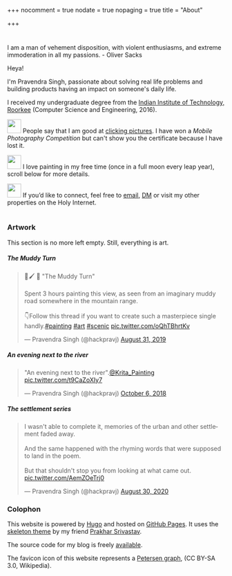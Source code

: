+++
nocomment = true
nodate = true
nopaging = true
title = "About"

+++
<div class="custom-quote">
<h1 class="icon-quote-left"></i></h1>
<p>I am a man of vehement disposition, with violent enthusiasms, and extreme immoderation in all my passions. <span class="author"> - Oliver Sacks</span>
</p>
</div>

Heya!

I'm Pravendra Singh, passionate about solving real life problems and building products having an impact on someone's daily life.

I received my undergraduate degree from the <a href="http://www.iitr.ac.in">Indian Institute of Technology, Roorkee</a> (Computer Science and Engineering, 2016).

<img src="https://openmoji.org/data/color/svg/E142.svg" height="32px" alt="" width="32px"> People say that I am good at [clicking pictures](https://instagram.com/pravj). I have won a <em>Mobile Photography Competition</em> but can't show you the certificate because I have lost it.

<img src="https://openmoji.org/data/color/svg/1F5BC.svg" height="32px" alt="" width="32px"> I love painting in my free time (once in a full moon every leap year), scroll below for more details.

<img src="https://openmoji.org/data/color/svg/E040.svg" height="32px" alt="" width="32px"> If you’d like to connect, feel free to <a href="mailto:hackpravj@gmail.com">email</a>, <a href="https://twitter.com/hackpravj">DM</a> or visit my other properties on the Holy Internet.

<p>
<h1 class="social-me">
<a title="Github" href="https://github.com/pravj"><i class="icon-github-circled"></i></a>
<a title="Hacker News" href="https://news.ycombinator.com/user?id=pravj"><i class="icon-hacker-news"></i></a>
<a title="Twitter" href="https://twitter.com/hackpravj"><i class="icon-twitter"></i></a>
<a title="LinkedIn" href="https://www.linkedin.com/in/pravj"><i class="icon-linkedin"></i></a>
</h1></p>

### Artwork

This section is no more left empty. Still, everything is art.

##### The Muddy Turn

<blockquote class="twitter-tweet"><p lang="en" dir="ltr">🎨🖌️ 🚨 &quot;The Muddy Turn&quot;<br><br>Spent 3 hours painting this view, as seen from an imaginary muddy road somewhere in the mountain range.<br><br>👇Follow this thread if you want to create such a masterpiece single handly.<a href="[https://twitter.com/hashtag/painting?src=hash&amp;ref_src=twsrc%5Etfw](https://twitter.com/hashtag/painting?src=hash&amp;ref_src=twsrc%5Etfw "https://twitter.com/hashtag/painting?src=hash&amp;ref_src=twsrc%5Etfw")">#painting</a> <a href="[https://twitter.com/hashtag/art?src=hash&amp;ref_src=twsrc%5Etfw](https://twitter.com/hashtag/art?src=hash&amp;ref_src=twsrc%5Etfw "https://twitter.com/hashtag/art?src=hash&amp;ref_src=twsrc%5Etfw")">#art</a> <a href="[https://twitter.com/hashtag/scenic?src=hash&amp;ref_src=twsrc%5Etfw](https://twitter.com/hashtag/scenic?src=hash&amp;ref_src=twsrc%5Etfw "https://twitter.com/hashtag/scenic?src=hash&amp;ref_src=twsrc%5Etfw")">#scenic</a> <a href="https://t.co/oQhTBhrtKv">pic.twitter.com/oQhTBhrtKv</a></p>&mdash; Pravendra Singh (@hackpravj) <a href="[https://twitter.com/hackpravj/status/1167820924101386240?ref_src=twsrc%5Etfw](https://twitter.com/hackpravj/status/1167820924101386240?ref_src=twsrc%5Etfw "https://twitter.com/hackpravj/status/1167820924101386240?ref_src=twsrc%5Etfw")">August 31, 2019</a></blockquote> <script async src="[https://platform.twitter.com/widgets.js](https://platform.twitter.com/widgets.js "https://platform.twitter.com/widgets.js")" charset="utf-8"></script>

##### An evening next to the river

<blockquote class="twitter-tweet"><p lang="en" dir="ltr">&quot;An evening next to the river&quot;.<a href="[https://twitter.com/Krita_Painting?ref_src=twsrc%5Etfw](https://twitter.com/Krita_Painting?ref_src=twsrc%5Etfw "https://twitter.com/Krita_Painting?ref_src=twsrc%5Etfw")">@Krita_Painting</a> <a href="https://t.co/t9CaZoXIy7">pic.twitter.com/t9CaZoXIy7</a></p>&mdash; Pravendra Singh (@hackpravj) <a href="[https://twitter.com/hackpravj/status/1048557580929327105?ref_src=twsrc%5Etfw](https://twitter.com/hackpravj/status/1048557580929327105?ref_src=twsrc%5Etfw "https://twitter.com/hackpravj/status/1048557580929327105?ref_src=twsrc%5Etfw")">October 6, 2018</a></blockquote> <script async src="[https://platform.twitter.com/widgets.js](https://platform.twitter.com/widgets.js "https://platform.twitter.com/widgets.js")" charset="utf-8"></script>

##### The settlement series

<blockquote class="twitter-tweet"><p lang="en" dir="ltr">I wasn&#39;t able to complete it, memories of the urban and other settlement faded away.<br><br>And the same happened with the rhyming words that were supposed to land in the poem.<br><br>But that shouldn&#39;t stop you from looking at what came out. <a href="https://t.co/AemZOeTrj0">pic.twitter.com/AemZOeTrj0</a></p>&mdash; Pravendra Singh (@hackpravj) <a href="[https://twitter.com/hackpravj/status/1300064801381478400?ref_src=twsrc%5Etfw](https://twitter.com/hackpravj/status/1300064801381478400?ref_src=twsrc%5Etfw "https://twitter.com/hackpravj/status/1300064801381478400?ref_src=twsrc%5Etfw")">August 30, 2020</a></blockquote> <script async src="[https://platform.twitter.com/widgets.js](https://platform.twitter.com/widgets.js "https://platform.twitter.com/widgets.js")" charset="utf-8"></script>

### Colophon

This website is powered by [Hugo](https://gohugo.io) and hosted on [GitHub Pages](https://pages.github.com). It uses the [skeleton theme](https://github.com/prakhar1989/hugo-blog) by my friend [Prakhar Srivastav](http://prakhar.me).

The source code for my blog is freely [available](https://github.com/pravj/pravj.github.io).

The favicon icon of this website represents a [Petersen graph](https://en.wikipedia.org/wiki/Petersen_graph), (CC BY-SA 3.0, Wikipedia).